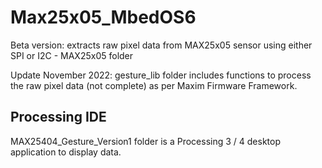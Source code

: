 # Max25x05_MbedOS6
Beta version: extracts raw pixel data from MAX25x05 sensor using either SPI or I2C - MAX25x05 folder

Update November 2022: gesture_lib folder includes functions to process the raw pixel data (not complete) as per Maxim Firmware Framework.

## Processing IDE
MAX25404_Gesture_Version1 folder is a Processing 3 / 4 desktop application to display data.
